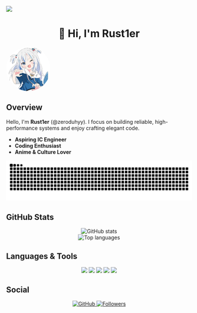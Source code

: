 <p>
  <img src="img/matrix-code-rain-v0.2-downpour.gif"  />
</p>

<h1 align="center">👾 Hi, I'm Rust1er</h1>




<p align="left">
  <img src="img/profile.jpg" alt="avatar" width="120" height="120" style="border-radius:50%;object-fit:cover;display:inline-block;margin:0;" />
</p>

## Overview

Hello, I'm **Rust1er** (@zeroduhyy). I focus on building reliable, high-performance systems and enjoy crafting elegant code.

- **Aspiring IC Engineer** 
- **Coding Enthusiast** 
- **Anime & Culture Lover** 


<!-- snake -->
<picture>
  <source media="(prefers-color-scheme: dark)" srcset="https://raw.githubusercontent.com/zeroduhyy/zeroduhyy/output/github-snake-dark.svg" />
  <source media="(prefers-color-scheme: light)" srcset="https://raw.githubusercontent.com/zeroduhyy/zeroduhyy/output/github-snake.svg" />
  <img alt="github-snake" src="github-snake.svg" />
</picture>


## GitHub Stats


<p align="center">
  <img src="https://github-readme-stats.vercel.app/api?username=zeroduhyy&show_icons=true&theme=tokyonight" alt="GitHub stats" /><br>
  <img src="https://github-readme-stats.vercel.app/api/top-langs/?username=zeroduhyy&layout=compact&theme=tokyonight" alt="Top languages" />
</p>


## Languages & Tools
<p align="center">
  <img src="https://img.shields.io/badge/C-00599C?style=for-the-badge&logo=c&logoColor=white" />
  <img src="https://img.shields.io/badge/Java-007396?style=for-the-badge&logo=java&logoColor=white" />
  <img src="https://img.shields.io/badge/Python-3776AB?style=for-the-badge&logo=python&logoColor=white" />
  <img src="https://img.shields.io/badge/Rust-000000?style=for-the-badge&logo=rust&logoColor=white" />
  <img src="https://img.shields.io/badge/Vue.js-4FC08D?style=for-the-badge&logo=vue.js&logoColor=white" />
</p>




## Social
<p align="center">
  <a href="https://github.com/zeroduhyy" target="_blank">
    <img src="https://img.shields.io/badge/GitHub-zeroduhyy-181717?style=for-the-badge&logo=github&logoColor=white" alt="GitHub" />
  </a>
  <a href="https://github.com/zeroduhyy?tab=followers" target="_blank">
    <img src="https://img.shields.io/github/followers/zeroduhyy?label=Followers&style=for-the-badge&logo=github&logoColor=white" alt="Followers" />
  </a>
</p>





